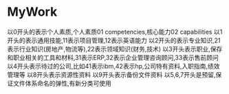 # MyWork
以0开头的表示个人素质,个人素质01 competencies,核心能力02 capabilities
以1开头的表示通用技能,11表示项目管理,12表示英语能力
以2开头的表示专业知识,21表示行业知识(房地产,物流等),22表示领域知识(财务,技术)
以3开头表示职业,保存和职业相关的工具和材料,31表示ERP,32表示企业管理咨询顾问,33表示售前顾问
以4开头表示待过的公司,比如41表示ibm,42表示hp,公司特有资料,入职指南,绩效管理等
以8开头表示资源性资料
以9开头表示备份文件资料
以5,6,7开头是预留,保证文件体系命名的弹性,有新分类可使用

